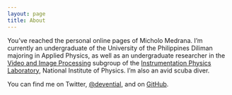 ```yaml
---
layout: page
title: About
---
```


<div style="float: left”>
<img src="https://avatars1.githubusercontent.com/u/7218858?v=2&u=193c6dca526d9d32375722cb500d555306e65bf9&s=140" alt=“Profile image”/>
</div>

You’ve reached the personal online pages of Micholo Medrana. I’m currently an undergraduate of the University of the Philippines Diliman majoring in Applied Physics, as well as an undergraduate researcher in the [Video and Image Processing](http://sites.google.com/site/instrumentationphysicslab/research/vip) subgroup of the [Instrumentation Physics Laboratory](http://sites.google.com/site/instrumentationphysicslab/), National Institute of Physics. I’m also an avid scuba diver.

You can find me on Twitter, [@devential](http://twitter.com/devential), and on [GitHub](http://github.com/devential).